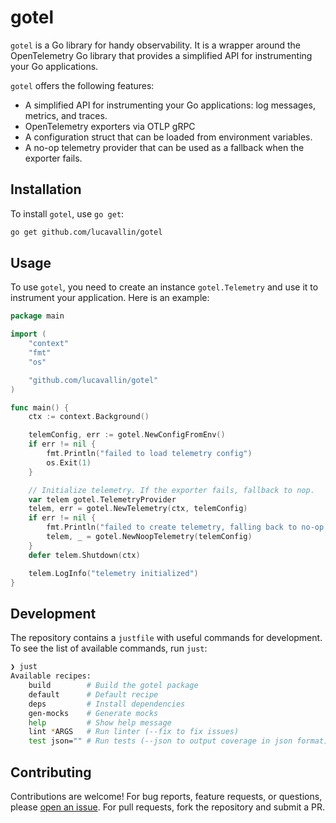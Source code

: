 # gotel

`gotel` is a Go library for handy observability. It is a wrapper around the OpenTelemetry Go library that provides a simplified API for instrumenting your Go applications.

`gotel` offers the following features:

- A simplified API for instrumenting your Go applications: log messages, metrics, and traces.
- OpenTelemetry exporters via OTLP gRPC
- A configuration struct that can be loaded from environment variables.
- A no-op telemetry provider that can be used as a fallback when the exporter fails.

## Installation

To install `gotel`, use `go get`:

```sh
go get github.com/lucavallin/gotel
```

## Usage

To use `gotel`, you need to create an instance `gotel.Telemetry` and use it to instrument your application. Here is an example:

```go
package main

import (
	"context"
	"fmt"
	"os"

	"github.com/lucavallin/gotel"
)

func main() {
	ctx := context.Background()

	telemConfig, err := gotel.NewConfigFromEnv()
	if err != nil {
		fmt.Println("failed to load telemetry config")
		os.Exit(1)
	}

	// Initialize telemetry. If the exporter fails, fallback to nop.
	var telem gotel.TelemetryProvider
	telem, err = gotel.NewTelemetry(ctx, telemConfig)
	if err != nil {
		fmt.Println("failed to create telemetry, falling back to no-op telemetry")
		telem, _ = gotel.NewNoopTelemetry(telemConfig)
	}
	defer telem.Shutdown(ctx)

	telem.LogInfo("telemetry initialized")
}
```

## Development

The repository contains a `justfile` with useful commands for development. To see the list of available commands, run `just`:

```sh
❯ just
Available recipes:
    build        # Build the gotel package
    default      # Default recipe
    deps         # Install dependencies
    gen-mocks    # Generate mocks
    help         # Show help message
    lint *ARGS   # Run linter (--fix to fix issues)
    test json="" # Run tests (--json to output coverage in json format)
```

## Contributing

Contributions are welcome! For bug reports, feature requests, or questions, please [open an issue](https://github.com/lucavallin/gotel/issues/new). For pull requests, fork the repository and submit a PR.
